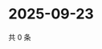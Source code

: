 # 2025-09-23

共 0 条

<!-- BEGIN ZHIHUQUESTIONS -->
<!-- 最后更新时间 Tue Sep 23 2025 20:21:24 GMT+0800 (China Standard Time) -->

<!-- END ZHIHUQUESTIONS -->
